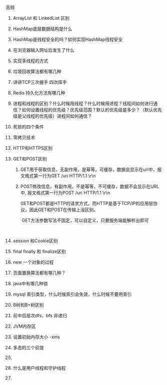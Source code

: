 高频

1. ArrayList 和 LinkedList 区别

2. HashMap底层数据结构是什么

3. HashMap是线程安全的吗？如何实现HashMap线程安全

4. 在浏览器输入网址后发生了什么

5. 实现多线程的方式

6. 垃圾回收算法都有哪几种

7. 讲讲TCP三次握手 四次挥手

8. Redis 持久化方法有哪几种

9. 进程和线程的区别？什么时候用线程？什么时候用进程？线程间如何进行通信？如何设置线程的优先级？优先级范围？默认的优先级是多少？（默认优先级是父线程的优先级）进程间如何通信？

10. 死锁的四个条件

11. 零拷贝技术

12. HTTP和HTTPS区别

13. GET和POST区别

    1. GET用于获取信息，无副作用，是幂等，可缓存，数据会显示在url中，报文格式第一行为GET /uri HTTP/1.1 \r\n

    2. POST修改信息，有副作用，不是幂等，不可缓存，数据不会显示在URL中, 报文格式第一行为POST /uri HTTP/1.1 \r\n

       ​		GET和POST都是HTTP的请求方式，而HTTP是基于TCP/IP的应用层协议，因此GET和POST在传输上没区别。

       ​		GET方法参数写法不固定，可以自定义，只要服务端能解析出即可

       ​		

14. session 和Cookie区别

15. final finally 和 finalize区别

16. new 一个对象的过程 

17. 页面置换算法都有哪几种？

18. java中有哪几种锁

19. mysql 索引类型，什么时候索引会失效，什么时候不要用索引

20. B树和B+树区别

21. 前中后层次dfs、bfs 非递归

22. JVM内存区

23. 设置初始内存大小 -xms

24. 多态的三个前提

25. 

1. 什么是用户线程和守护线程
2. 
